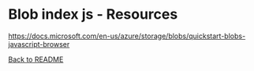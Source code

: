 # Blob index js - Resources

https://docs.microsoft.com/en-us/azure/storage/blobs/quickstart-blobs-javascript-browser

[Back to README](./README.md)
